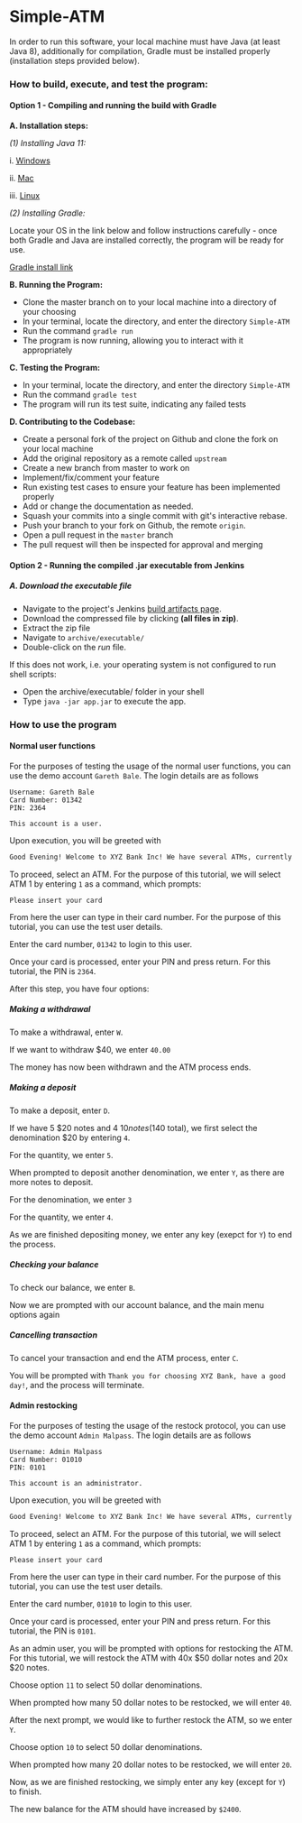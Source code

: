 # Simple-ATM

In order to run this software, your local machine must have Java (at least Java 8), additionally for compilation, Gradle must be installed properly (installation steps provided below).

### How to build, execute, and test the program:

#### Option 1 - Compiling and running the build with Gradle

**A. Installation steps:**

*(1) Installing Java 11:*

i. [Windows](https://docs.oracle.com/en/java/javase/11/install/installation-jdk-microsoft-windows-platforms.html#GUID-A7E27B90-A28D-4237-9383-A58B416071CA)

ii. [Mac](https://docs.oracle.com/en/java/javase/11/install/installation-jdk-macos.html#GUID-2FE451B0-9572-4E38-A1A5-568B77B146DE)

iii. [Linux](https://docs.oracle.com/en/java/javase/11/install/installation-jdk-linux-platforms.html#GUID-737A84E4-2EFF-4D38-8E60-3E29D1B884B8)

*(2) Installing Gradle:*

Locate your OS in the link below and follow instructions carefully - once both Gradle and Java are installed correctly, the program will be ready for use.

[Gradle install link](https://gradle.org/install/)



**B. Running the Program:**

- Clone the master branch on to your local machine into a directory of your choosing
- In your terminal, locate the directory, and enter the directory `Simple-ATM`
- Run the command `gradle run`
- The program is now running, allowing you to interact with it appropriately

**C. Testing the Program:**

- In your terminal, locate the directory, and enter the directory `Simple-ATM`
- Run the command `gradle test`
- The program will run its test suite, indicating any failed tests

**D. Contributing to the Codebase:**

- Create a personal fork of the project on Github and clone the fork on your local machine
- Add the original repository as a remote called `upstream`
- Create a new branch from master to work on
- Implement/fix/comment your feature
- Run existing test cases to ensure your feature has been implemented properly
- Add or change the documentation as needed.
- Squash your commits into a single commit with git's interactive rebase.
- Push your branch to your fork on Github, the remote `origin`.
- Open a pull request in the `master` branch
- The pull request will then be inspected for approval and merging

#### Option 2 - Running the compiled .jar executable from Jenkins

##### A. Download the executable file

- Navigate to the project's Jenkins [build artifacts page](http://jenkins.kranz.com.au/job/assignment1/lastSuccessfulBuild/artifact/).
- Download the compressed file by clicking **(all files in zip)**.
- Extract the zip file
- Navigate to `archive/executable/`
- Double-click on the *run* file.

If this does not work, i.e. your operating system is not configured to run shell scripts:

- Open the archive/executable/ folder in your shell
- Type `java -jar app.jar` to execute the app.



### How to use the program

#### Normal user functions

For the purposes of testing the usage of the normal user functions, you can use the demo account `Gareth Bale`. The login details are as follows

```
Username: Gareth Bale
Card Number: 01342
PIN: 2364

This account is a user.
```



Upon execution, you will be greeted with

```bash
Good Evening! Welcome to XYZ Bank Inc! We have several ATMs, currently from 1 - 5. Which ATM are you using today?
```

To proceed, select an ATM. For the purpose of this tutorial, we will select ATM 1 by entering `1` as a command, which prompts:

```
Please insert your card
```

From here the user can type in their card number. For the purpose of this tutorial, you can use the test user details.

Enter the card number, `01342` to login to this user.

Once your card is processed, enter your PIN and press return. For this tutorial, the PIN is `2364`.

After this step, you have four options:

##### Making a withdrawal

To make a withdrawal, enter `W`.

If we want to withdraw $40, we enter `40.00`

The money has now been withdrawn and the ATM process ends.

##### Making a deposit

To make a deposit, enter `D`.

If we have 5 $20 notes and 4 $10 notes ($140 total), we first select the denomination $20 by entering `4`.

For the quantity, we enter `5`.

When prompted to deposit another denomination, we enter `Y`, as there are more notes to deposit.

For the denomination, we enter `3`

For the quantity, we enter `4`.

As we are finished depositing money, we enter any key (exepct for `Y`) to end the process.

##### Checking your balance

To check our balance, we enter `B`.

Now we are prompted with our account balance, and the main menu options again

##### Cancelling transaction

To cancel your transaction and end the ATM process, enter `C`.

You will be prompted with `Thank you for choosing XYZ Bank, have a good day!`, and the process will terminate.



#### Admin restocking

For the purposes of testing the usage of the restock protocol, you can use the demo account `Admin Malpass`. The login details are as follows

```
Username: Admin Malpass
Card Number: 01010
PIN: 0101

This account is an administrator.
```



Upon execution, you will be greeted with

```bash
Good Evening! Welcome to XYZ Bank Inc! We have several ATMs, currently from 1 - 5. Which ATM are you using today?
```

To proceed, select an ATM. For the purpose of this tutorial, we will select ATM 1 by entering `1` as a command, which prompts:

```
Please insert your card
```

From here the user can type in their card number. For the purpose of this tutorial, you can use the test user details.

Enter the card number, `01010` to login to this user.

Once your card is processed, enter your PIN and press return. For this tutorial, the PIN is `0101`.

As an admin user, you will be prompted with options for restocking the ATM. For this tutorial, we will restock the ATM with 40x $50 dollar notes and 20x $20 notes.

Choose option `11` to select 50 dollar denominations.

When prompted how many 50 dollar notes to be restocked, we will enter `40`.

After the next prompt, we would like to further restock the ATM, so we enter `Y`.

Choose option `10` to select 50 dollar denominations.

When prompted how many 20 dollar notes to be restocked, we will enter `20`.

Now, as we are finished restocking, we simply enter any key (except for `Y`) to finish.

The new balance for the ATM should have increased by `$2400`.
